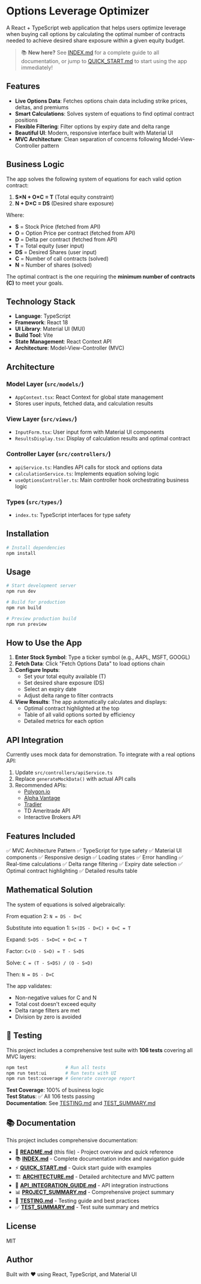 # Options Leverage Optimizer

A React + TypeScript web application that helps users optimize leverage when buying call options by calculating the optimal number of contracts needed to achieve desired share exposure within a given equity budget.

> 📚 **New here?** See [INDEX.md](./INDEX.md) for a complete guide to all documentation, or jump to [QUICK_START.md](./QUICK_START.md) to start using the app immediately!

## Features

- **Live Options Data**: Fetches options chain data including strike prices, deltas, and premiums
- **Smart Calculations**: Solves system of equations to find optimal contract positions
- **Flexible Filtering**: Filter options by expiry date and delta range
- **Beautiful UI**: Modern, responsive interface built with Material UI
- **MVC Architecture**: Clean separation of concerns following Model-View-Controller pattern

## Business Logic

The app solves the following system of equations for each valid option contract:

1. **S×N + O×C = T** (Total equity constraint)
2. **N + D×C = DS** (Desired share exposure)

Where:

- **S** = Stock Price (fetched from API)
- **O** = Option Price per contract (fetched from API)
- **D** = Delta per contract (fetched from API)
- **T** = Total equity (user input)
- **DS** = Desired Shares (user input)
- **C** = Number of call contracts (solved)
- **N** = Number of shares (solved)

The optimal contract is the one requiring the **minimum number of contracts (C)** to meet your goals.

## Technology Stack

- **Language**: TypeScript
- **Framework**: React 18
- **UI Library**: Material UI (MUI)
- **Build Tool**: Vite
- **State Management**: React Context API
- **Architecture**: Model-View-Controller (MVC)

## Architecture

### Model Layer (`src/models/`)

- `AppContext.tsx`: React Context for global state management
- Stores user inputs, fetched data, and calculation results

### View Layer (`src/views/`)

- `InputForm.tsx`: User input form with Material UI components
- `ResultsDisplay.tsx`: Display of calculation results and optimal contract

### Controller Layer (`src/controllers/`)

- `apiService.ts`: Handles API calls for stock and options data
- `calculationService.ts`: Implements equation solving logic
- `useOptionsController.ts`: Main controller hook orchestrating business logic

### Types (`src/types/`)

- `index.ts`: TypeScript interfaces for type safety

## Installation

```bash
# Install dependencies
npm install
```

## Usage

```bash
# Start development server
npm run dev

# Build for production
npm run build

# Preview production build
npm run preview
```

## How to Use the App

1. **Enter Stock Symbol**: Type a ticker symbol (e.g., AAPL, MSFT, GOOGL)
2. **Fetch Data**: Click "Fetch Options Data" to load options chain
3. **Configure Inputs**:
   - Set your total equity available (T)
   - Set desired share exposure (DS)
   - Select an expiry date
   - Adjust delta range to filter contracts
4. **View Results**: The app automatically calculates and displays:
   - Optimal contract highlighted at the top
   - Table of all valid options sorted by efficiency
   - Detailed metrics for each option

## API Integration

Currently uses mock data for demonstration. To integrate with a real options API:

1. Update `src/controllers/apiService.ts`
2. Replace `generateMockData()` with actual API calls
3. Recommended APIs:
   - [Polygon.io](https://polygon.io/)
   - [Alpha Vantage](https://www.alphavantage.co/)
   - [Tradier](https://tradier.com/)
   - TD Ameritrade API
   - Interactive Brokers API

## Features Included

✅ MVC Architecture Pattern
✅ TypeScript for type safety
✅ Material UI components
✅ Responsive design
✅ Loading states
✅ Error handling
✅ Real-time calculations
✅ Delta range filtering
✅ Expiry date selection
✅ Optimal contract highlighting
✅ Detailed results table

## Mathematical Solution

The system of equations is solved algebraically:

From equation 2: `N = DS - D×C`

Substitute into equation 1: `S×(DS - D×C) + O×C = T`

Expand: `S×DS - S×D×C + O×C = T`

Factor: `C×(O - S×D) = T - S×DS`

Solve: `C = (T - S×DS) / (O - S×D)`

Then: `N = DS - D×C`

The app validates:

- Non-negative values for C and N
- Total cost doesn't exceed equity
- Delta range filters are met
- Division by zero is avoided

## 🧪 Testing

This project includes a comprehensive test suite with **106 tests** covering all MVC layers:

```bash
npm test              # Run all tests
npm run test:ui       # Run tests with UI
npm run test:coverage # Generate coverage report
```

**Test Coverage**: 100% of business logic  
**Test Status**: ✅ All 106 tests passing  
**Documentation**: See [TESTING.md](./TESTING.md) and [TEST_SUMMARY.md](./TEST_SUMMARY.md)

## 📚 Documentation

This project includes comprehensive documentation:

- 📖 **[README.md](./README.md)** (this file) - Project overview and quick reference
- 📚 **[INDEX.md](./INDEX.md)** - Complete documentation index and navigation guide
- ⚡ **[QUICK_START.md](./QUICK_START.md)** - Quick start guide with examples
- 🏗️ **[ARCHITECTURE.md](./ARCHITECTURE.md)** - Detailed architecture and MVC pattern
- 🔌 **[API_INTEGRATION_GUIDE.md](./API_INTEGRATION_GUIDE.md)** - API integration instructions
- 📊 **[PROJECT_SUMMARY.md](./PROJECT_SUMMARY.md)** - Comprehensive project summary
- 🧪 **[TESTING.md](./TESTING.md)** - Testing guide and best practices
- ✅ **[TEST_SUMMARY.md](./TEST_SUMMARY.md)** - Test suite summary and metrics

## License

MIT

## Author

Built with ❤️ using React, TypeScript, and Material UI
